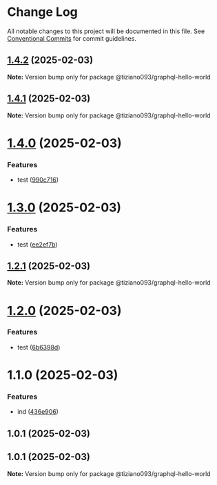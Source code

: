 # Change Log

All notable changes to this project will be documented in this file.
See [Conventional Commits](https://conventionalcommits.org) for commit guidelines.

## [1.4.2](https://github.com/tiziano093/graphql-nodeJS/compare/@tiziano093/graphql-hello-world@1.4.1...@tiziano093/graphql-hello-world@1.4.2) (2025-02-03)

**Note:** Version bump only for package @tiziano093/graphql-hello-world

## [1.4.1](https://github.com/tiziano093/graphql-nodeJS/compare/@tiziano093/graphql-hello-world@1.4.0...@tiziano093/graphql-hello-world@1.4.1) (2025-02-03)

**Note:** Version bump only for package @tiziano093/graphql-hello-world

# [1.4.0](https://github.com/tiziano093/graphql-nodeJS/compare/@tiziano093/graphql-hello-world@1.3.0...@tiziano093/graphql-hello-world@1.4.0) (2025-02-03)

### Features

- test ([990c716](https://github.com/tiziano093/graphql-nodeJS/commit/990c71672e3a2d6a62e7e4e1a528983aca666903))

# [1.3.0](https://github.com/tiziano093/graphql-nodeJS/compare/@tiziano093/graphql-hello-world@1.2.1...@tiziano093/graphql-hello-world@1.3.0) (2025-02-03)

### Features

- test ([ee2ef7b](https://github.com/tiziano093/graphql-nodeJS/commit/ee2ef7b1e3b2cd95bd76a93554a434bc1d29987b))

## [1.2.1](https://github.com/tiziano093/graphql-nodeJS/compare/@tiziano093/graphql-hello-world@1.2.0...@tiziano093/graphql-hello-world@1.2.1) (2025-02-03)

**Note:** Version bump only for package @tiziano093/graphql-hello-world

# [1.2.0](https://github.com/tiziano093/graphql-nodeJS/compare/@tiziano093/graphql-hello-world@1.1.0...@tiziano093/graphql-hello-world@1.2.0) (2025-02-03)

### Features

- test ([6b6398d](https://github.com/tiziano093/graphql-nodeJS/commit/6b6398dc26e9abc77b5f7888961beae25191ad3d))

# 1.1.0 (2025-02-03)

### Features

- ind ([436e906](https://github.com/tiziano093/graphql-nodeJS/commit/436e906aaff89fc97a09a9239ec379927922528c))

## 1.0.1 (2025-02-03)

## 1.0.1 (2025-02-03)

**Note:** Version bump only for package @tiziano093/graphql-hello-world
